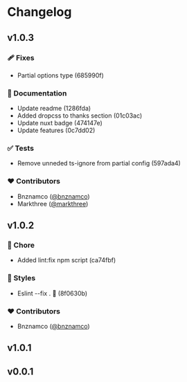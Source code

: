 # Changelog



## v1.0.3


### 🩹 Fixes

  - Partial options type (685990f)

### 📖 Documentation

  - Update readme (1286fda)
  - Added dropcss to thanks section (01c03ac)
  - Update nuxt badge (474147e)
  - Update features (0c7dd02)

### ✅ Tests

  - Remove unneded ts-ignore from partial config (597ada4)

### ❤️  Contributors

- Bnznamco ([@bnznamco](http://github.com/bnznamco))
- Markthree ([@markthree](http://github.com/markthree))

## v1.0.2


### 🏡 Chore

  - Added lint:fix npm script (ca74fbf)

### 🎨 Styles

  - Eslint --fix . 💅 (8f0630b)

### ❤️  Contributors

- Bnznamco ([@bnznamco](http://github.com/bnznamco))

## v1.0.1

## v0.0.1

